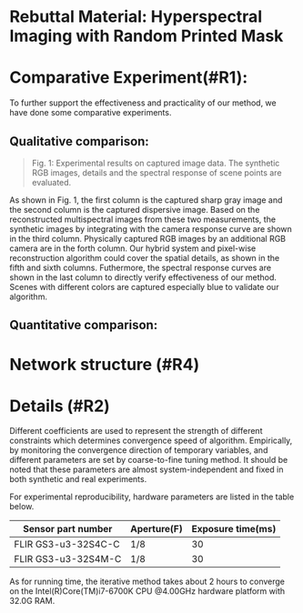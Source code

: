 # Rebuttal Material: Hyperspectral Imaging with Random Printed Mask

# Comparative Experiment(#R1):

To further support the effectiveness and practicality of our method, we have done some comparative experiments.

  ## Qualitative comparison:
> Fig. 1: Experimental results on captured image data. The synthetic RGB images, details and the spectral response of scene points are evaluated.

As shown in Fig. 1, the first column is the captured sharp gray image and the second column is the captured dispersive image. Based on the reconstructed multispectral images from these two measurements, the synthetic images by integrating with the camera response curve are shown in the third column. Physically captured RGB images by an additional RGB camera are in the forth column. Our hybrid system and pixel-wise reconstruction algorithm could cover the spatial details, as shown in the fifth and sixth columns. Futhermore, the spectral response curves are shown in the last column to directly verify effectiveness of our method. 
Scenes with different colors are captured especially blue to validate our algorithm.


  ## Quantitative comparison:

# Network structure (#R4)

# Details (#R2)



Different coefficients are used to represent the strength of different constraints which determines convergence speed of algorithm. Empirically, by monitoring the convergence direction of temporary variables, and different parameters are set by coarse-to-fine tuning method. It should be noted that these parameters are almost system-independent and fixed in both synthetic and real experiments.

For experimental reproducibility, hardware parameters are listed in the table below.

|  Sensor part number    | Aperture(F) |Exposure time(ms)|
| -------------------    | -------| ------------|
| FLIR GS3-u3-32S4C-C    |    1/8 | 30        |
| FLIR GS3-u3-32S4M-C    |    1/8 | 30        |


As for running time, the iterative method takes about 2 hours to converge on the Intel(R)Core(TM)i7-6700K CPU @4.00GHz hardware platform with 32.0G RAM.
